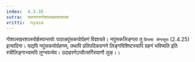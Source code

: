 ```yaml
---
index:  4.3.35
sutra:  स्थानान्तगोशालखरशालाच्च
vritti:  nyasa
---
```


गोशालखरशालयोर्ह्रस्वान्तयोः पाठान्नपुंसकयोर्ग्रहणं विज्ञायते। नपुंसकलिङ्गता तु `विभाषा सेनासुरा` (2.4.25) इत्यादिना। यद्यपि नपुंसकयोर्ग्रहणम्, तथापि प्रतिपदिकग्रगणे लिङ्गविशिष्टस्यापि ग्रहणं भविष्यति इति स्त्रीलिङ्गाभ्यामपि लुग्भवत्येव। उदाहरणेऽप्यौत्सर्गिस्याणौ लुक्।।


